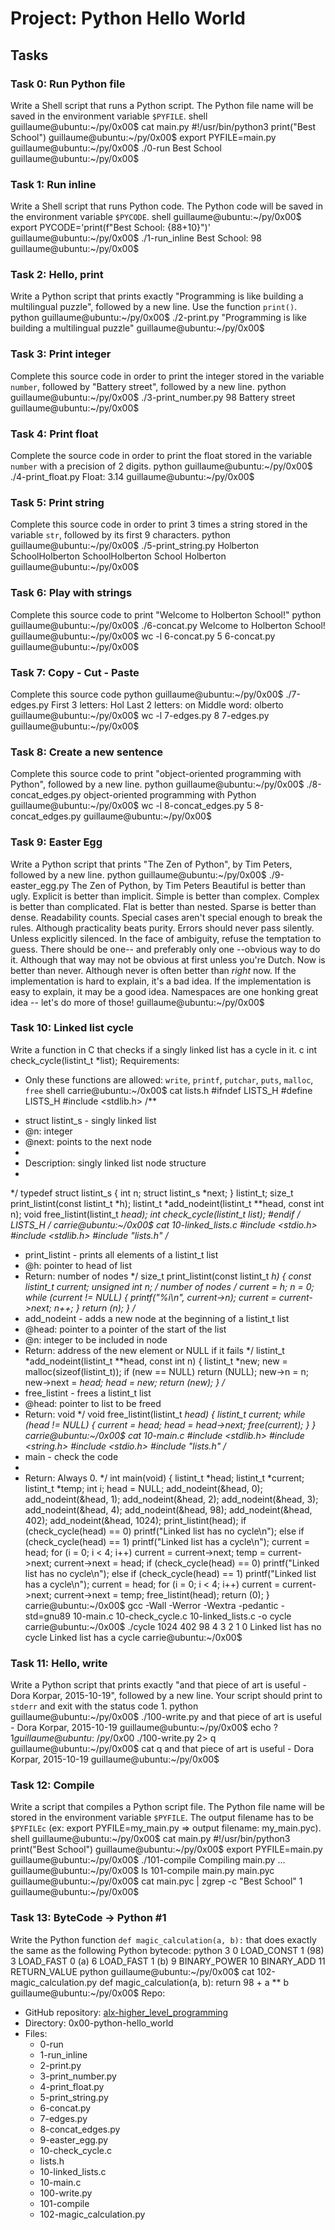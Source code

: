 # Project: Python Hello World

## Tasks

### Task 0: Run Python file

Write a Shell script that runs a Python script. The Python file name will be saved in the environment variable `$PYFILE`.
shell
guillaume@ubuntu:~/py/0x00$ cat main.py 
#!/usr/bin/python3
print("Best School")
guillaume@ubuntu:~/py/0x00$ export PYFILE=main.py
guillaume@ubuntu:~/py/0x00$ ./0-run
Best School
guillaume@ubuntu:~/py/0x00$
### Task 1: Run inline

Write a Shell script that runs Python code. The Python code will be saved in the environment variable `$PYCODE`.
shell
guillaume@ubuntu:~/py/0x00$ export PYCODE='print(f"Best School: {88+10}")'
guillaume@ubuntu:~/py/0x00$ ./1-run_inline 
Best School: 98
guillaume@ubuntu:~/py/0x00$
### Task 2: Hello, print

Write a Python script that prints exactly "Programming is like building a multilingual puzzle", followed by a new line. Use the function `print()`.
python
guillaume@ubuntu:~/py/0x00$ ./2-print.py 
"Programming is like building a multilingual puzzle"
guillaume@ubuntu:~/py/0x00$
### Task 3: Print integer

Complete this source code in order to print the integer stored in the variable `number`, followed by "Battery street", followed by a new line.
python
guillaume@ubuntu:~/py/0x00$ ./3-print_number.py
98 Battery street
guillaume@ubuntu:~/py/0x00$
### Task 4: Print float

Complete the source code in order to print the float stored in the variable `number` with a precision of 2 digits.
python
guillaume@ubuntu:~/py/0x00$ ./4-print_float.py
Float: 3.14
guillaume@ubuntu:~/py/0x00$
### Task 5: Print string

Complete this source code in order to print 3 times a string stored in the variable `str`, followed by its first 9 characters.
python
guillaume@ubuntu:~/py/0x00$ ./5-print_string.py 
Holberton SchoolHolberton SchoolHolberton School
Holberton
guillaume@ubuntu:~/py/0x00$
### Task 6: Play with strings

Complete this source code to print "Welcome to Holberton School!"
python
guillaume@ubuntu:~/py/0x00$ ./6-concat.py
Welcome to Holberton School!
guillaume@ubuntu:~/py/0x00$ wc -l 6-concat.py
5 6-concat.py
guillaume@ubuntu:~/py/0x00$
### Task 7: Copy - Cut - Paste

Complete this source code
python
guillaume@ubuntu:~/py/0x00$ ./7-edges.py
First 3 letters: Hol
Last 2 letters: on
Middle word: olberto
guillaume@ubuntu:~/py/0x00$ wc -l 7-edges.py
8 7-edges.py
guillaume@ubuntu:~/py/0x00$
### Task 8: Create a new sentence

Complete this source code to print "object-oriented programming with Python", followed by a new line.
python
guillaume@ubuntu:~/py/0x00$ ./8-concat_edges.py
object-oriented programming with Python
guillaume@ubuntu:~/py/0x00$ wc -l 8-concat_edges.py
5 8-concat_edges.py
guillaume@ubuntu:~/py/0x00$
### Task 9: Easter Egg

Write a Python script that prints "The Zen of Python", by Tim Peters, followed by a new line.
python
guillaume@ubuntu:~/py/0x00$ ./9-easter_egg.py
The Zen of Python, by Tim Peters
Beautiful is better than ugly.
Explicit is better than implicit.
Simple is better than complex.
Complex is better than complicated.
Flat is better than nested.
Sparse is better than dense.
Readability counts.
Special cases aren't special enough to break the rules.
Although practicality beats purity.
Errors should never pass silently.
Unless explicitly silenced.
In the face of ambiguity, refuse the temptation to guess.
There should be one-- and preferably only one --obvious way to do it.
Although that way may not be obvious at first unless you're Dutch.
Now is better than never.
Although never is often better than *right* now.
If the implementation is hard to explain, it's a bad idea.
If the implementation is easy to explain, it may be a good idea.
Namespaces are one honking great idea -- let's do more of those!
guillaume@ubuntu:~/py/0x00$
### Task 10: Linked list cycle

Write a function in C that checks if a singly linked list has a cycle in it.
c
int check_cycle(listint_t *list);
Requirements:
- Only these functions are allowed: `write`, `printf`, `putchar`, `puts`, `malloc`, `free`
shell
carrie@ubuntu:~/0x00$ cat lists.h
#ifndef LISTS_H
#define LISTS_H
#include <stdlib.h>
/**
 * struct listint_s - singly linked list
 * @n: integer
 * @next: points to the next node
 *
 * Description: singly linked list node structure
 * 
 */
typedef struct listint_s
{
    int n;
    struct listint_s *next;
} listint_t;
size_t print_listint(const listint_t *h);
listint_t *add_nodeint(listint_t **head, const int n);
void free_listint(listint_t *head);
int check_cycle(listint_t *list);
#endif /* LISTS_H */
carrie@ubuntu:~/0x00$ cat 10-linked_lists.c
#include <stdio.h>
#include <stdlib.h>
#include "lists.h"
/**
 * print_listint - prints all elements of a listint_t list
 * @h: pointer to head of list
 * Return: number of nodes
 */
size_t print_listint(const listint_t *h)
{
    const listint_t *current;
    unsigned int n; /* number of nodes */
    current = h;
    n = 0;
    while (current != NULL)
    {
        printf("%i\n", current->n);
        current = current->next;
        n++;
    }
    return (n);
}
/**
 * add_nodeint - adds a new node at the beginning of a listint_t list
 * @head: pointer to a pointer of the start of the list
 * @n: integer to be included in node
 * Return: address of the new element or NULL if it fails
 */
listint_t *add_nodeint(listint_t **head, const int n)
{
    listint_t *new;
    new = malloc(sizeof(listint_t));
    if (new == NULL)
        return (NULL);
    new->n = n;
    new->next = *head;
    *head = new;
    return (new);
}
/**
 * free_listint - frees a listint_t list
 * @head: pointer to list to be freed
 * Return: void
 */
void free_listint(listint_t *head)
{
    listint_t *current;
    while (head != NULL)
    {
        current = head;
        head = head->next;
        free(current);
    }
}
carrie@ubuntu:~/0x00$ cat 10-main.c
#include <stdlib.h>
#include <string.h>
#include <stdio.h>
#include "lists.h"
/**
 * main - check the code
 *
 * Return: Always 0.
 */
int main(void)
{
    listint_t *head;
    listint_t *current;
    listint_t *temp;
    int i;
    head = NULL;
    add_nodeint(&head, 0);
    add_nodeint(&head, 1);
    add_nodeint(&head, 2);
    add_nodeint(&head, 3);
    add_nodeint(&head, 4);
    add_nodeint(&head, 98);
    add_nodeint(&head, 402);
    add_nodeint(&head, 1024);
    print_listint(head);
    if (check_cycle(head) == 0)
        printf("Linked list has no cycle\n");
    else if (check_cycle(head) == 1)
        printf("Linked list has a cycle\n");
    current = head;
    for (i = 0; i < 4; i++)
        current = current->next;
    temp = current->next;
    current->next = head;
    if (check_cycle(head) == 0)
        printf("Linked list has no cycle\n");
    else if (check_cycle(head) == 1)
        printf("Linked list has a cycle\n");
    current = head;
    for (i = 0; i < 4; i++)
        current = current->next;
    current->next = temp;
    free_listint(head);
    return (0);
}
carrie@ubuntu:~/0x00$ gcc -Wall -Werror -Wextra -pedantic -std=gnu89 10-main.c 10-check_cycle.c 10-linked_lists.c -o cycle
carrie@ubuntu:~/0x00$ ./cycle 
1024
402
98
4
3
2
1
0
Linked list has no cycle
Linked list has a cycle
carrie@ubuntu:~/0x00$
### Task 11: Hello, write

Write a Python script that prints exactly "and that piece of art is useful - Dora Korpar, 2015-10-19", followed by a new line. Your script should print to `stderr` and exit with the status code 1.
python
guillaume@ubuntu:~/py/0x00$ ./100-write.py
and that piece of art is useful - Dora Korpar, 2015-10-19
guillaume@ubuntu:~/py/0x00$ echo $?
1
guillaume@ubuntu:~/py/0x00$ ./100-write.py 2> q
guillaume@ubuntu:~/py/0x00$ cat q
and that piece of art is useful - Dora Korpar, 2015-10-19
guillaume@ubuntu:~/py/0x00$
### Task 12: Compile

Write a script that compiles a Python script file. The Python file name will be stored in the environment variable `$PYFILE`. The output filename has to be `$PYFILEc` (ex: export PYFILE=my_main.py => output filename: my_main.pyc).
shell
guillaume@ubuntu:~/py/0x00$ cat main.py 
#!/usr/bin/python3
print("Best School")
guillaume@ubuntu:~/py/0x00$ export PYFILE=main.py
guillaume@ubuntu:~/py/0x00$ ./101-compile
Compiling main.py ...
guillaume@ubuntu:~/py/0x00$ ls
101-compile  main.py  main.pyc
guillaume@ubuntu:~/py/0x00$ cat main.pyc | zgrep -c "Best School"
1
guillaume@ubuntu:~/py/0x00$
### Task 13: ByteCode -> Python #1

Write the Python function `def magic_calculation(a, b):` that does exactly the same as the following Python bytecode:
python
  3           0 LOAD_CONST               1 (98)
              3 LOAD_FAST                0 (a)
              6 LOAD_FAST                1 (b)
              9 BINARY_POWER
             10 BINARY_ADD
             11 RETURN_VALUE
python
guillaume@ubuntu:~/py/0x00$ cat 102-magic_calculation.py
def magic_calculation(a, b):
    return 98 + a ** b
guillaume@ubuntu:~/py/0x00$
Repo:
- GitHub repository: [alx-higher_level_programming](https://github.com/paschalugwu/alx-higher_level_programming)
- Directory: 0x00-python-hello_world
- Files: 
    - 0-run
    - 1-run_inline
    - 2-print.py
    - 3-print_number.py
    - 4-print_float.py
    - 5-print_string.py
    - 6-concat.py
    - 7-edges.py
    - 8-concat_edges.py
    - 9-easter_egg.py
    - 10-check_cycle.c
    - lists.h
    - 10-linked_lists.c
    - 10-main.c
    - 100-write.py
    - 101-compile
    - 102-magic_calculation.py